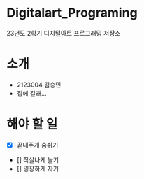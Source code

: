 # Digitalart_Programing
23년도 2학기 디지털아트 프로그래밍 저장소

# 소개
  - 2123004 김승민
  - 집에 갈래...

# 해야 할 일
- [x] 끝내주게 숨쉬기
- [] 작살나게 놀기
- [] 굉장하게 자기
